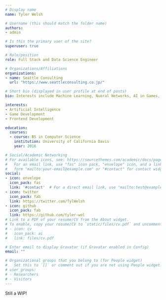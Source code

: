 ```yaml
---
# Display name
name: Tyler Welsh

# Username (this should match the folder name)
authors:
- admin

# Is this the primary user of the site?
superuser: true

# Role/position
role: Full Stack and Data Science Engineer

# Organizations/Affiliations
organizations:
- name: Seattle Consulting
  url: "https://www.seattleconsulting.co.jp/"

# Short bio (displayed in user profile at end of posts)
bio: Interests include Machine Learning, Nueral Networks, AI in Games, Full-Stack Development, and learning to make witty sentences.

interests:
- Artificial Intelligence
- Game Development
- Frontend Development

education:
  courses:
  - course: BS in Computer Science
    institution: University of California Davis
    year: 2016

# Social/Academic Networking
# For available icons, see: https://sourcethemes.com/academic/docs/page-builder/#icons
#   For an email link, use "fas" icon pack, "envelope" icon, and a link in the
#   form "mailto:your-email@example.com" or "#contact" for contact widget.
social:
- icon: envelope
  icon_pack: fas
  link: '#contact'  # For a direct email link, use "mailto:test@example.org".
- icon: twitter
  icon_pack: fab
  link: https://twitter.com/TylWelsh
- icon: github
  icon_pack: fab
  link: https://github.com/tyler-wel
# Link to a PDF of your resume/CV from the About widget.
# To enable, copy your resume/CV to `static/files/cv.pdf` and uncomment the lines below.
# - icon: cv
#   icon_pack: ai
#   link: files/cv.pdf

# Enter email to display Gravatar (if Gravatar enabled in Config)
email: ""

# Organizational groups that you belong to (for People widget)
#   Set this to `[]` or comment out if you are not using People widget.
# user_groups:
# - Researchers
# - Visitors
---
```


Still a WIP!
